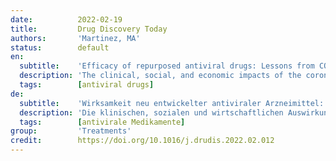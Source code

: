 ```yaml
---
date:          2022-02-19
title:         Drug Discovery Today
authors:       'Martinez, MA'
status:        default
en:
  subtitle:    'Efficacy of repurposed antiviral drugs: Lessons from COVID-19'
  description: 'The clinical, social, and economic impacts of the coronavirus disease 2019 (COVID-19) pandemic, originated by severe acute respiratory syndrome coronavirus 2 (SARS-CoV-2), have motivated a massive search and investment to find treatments for this new disease. Repurposing drugs has been an appealing strategy for the rapid translation of in vitro and ex vivo drug discovery to the clinic. Several repurposed drugs have been assessed clinically, but no effective repurposed antiviral has been identified so far. Of note, no effective treatments for COVID-19 or for any other viral disease have been found by repurposing drugs identified through hypothesis-free screens. Here, I discuss whether drug repurposing is the best strategy for developing effective therapies to eradicate COVID-19 and other viral human infections. '
  tags:        [antiviral drugs]
de:
  subtitle:    'Wirksamkeit neu entwickelter antiviraler Arzneimittel: Lehren aus COVID-19'
  description: 'Die klinischen, sozialen und wirtschaftlichen Auswirkungen der Pandemie der Coronavirus-Krankheit 2019 (COVID-19), die durch das schwere akute respiratorische Syndrom Coronavirus 2 (SARS-CoV-2) ausgelöst wurde, haben zu einer massiven Suche nach Behandlungsmöglichkeiten für diese neue Krankheit und zu entsprechenden Investitionen geführt. Das Repurposing von Arzneimitteln ist eine attraktive Strategie für die schnelle Umsetzung von in vitro und ex vivo entdeckten Arzneimitteln in die Klinik. Mehrere umgewidmete Arzneimittel wurden klinisch geprüft, aber bisher wurde noch kein wirksames antivirales Mittel identifiziert, das umgewidmet wurde. Es ist bemerkenswert, dass keine wirksamen Behandlungen für COVID-19 oder für andere Viruserkrankungen durch die Umwidmung von Medikamenten gefunden wurden, die durch hypothesenfreie Screens identifiziert wurden. In diesem Beitrag wird erörtert, ob das Repurposing von Medikamenten die beste Strategie für die Entwicklung wirksamer Therapien zur Ausrottung von COVID-19 und anderen Virusinfektionen beim Menschen ist. ' 
  tags:        [antivirale Medikamente]
group:         'Treatments'
credit:        https://doi.org/10.1016/j.drudis.2022.02.012
---
```

